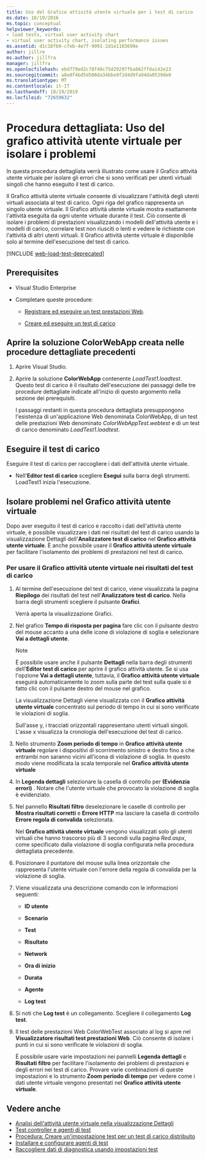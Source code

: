 ```yaml
---
title: Uso del Grafico attività utente virtuale per i test di carico
ms.date: 10/19/2016
ms.topic: conceptual
helpviewer_keywords:
- load tests, virtual user activity chart
- virtual user activity chart, isolating performance issues
ms.assetid: d1c10fb9-cfeb-4e7f-9991-2d1e1103699e
author: jillre
ms.author: jillfra
manager: jillfra
ms.openlocfilehash: ebd779ed2c78f48c75d29297fba862ffda142e23
ms.sourcegitcommit: a8e8f4bd5d508da34bbe9f2d4d9fa94da0539de0
ms.translationtype: MT
ms.contentlocale: it-IT
ms.lasthandoff: 10/19/2019
ms.locfileid: "72659632"
---
```

# <a name="walkthrough-using-the-virtual-user-activity-chart-to-isolate-issues"></a>Procedura dettagliata: Uso del grafico attività utente virtuale per isolare i problemi

In questa procedura dettagliata verrà illustrato come usare il Grafico attività utente virtuale per isolare gli errori che si sono verificati per utenti virtuali singoli che hanno eseguito il test di carico.

Il Grafico attività utente virtuale consente di visualizzare l'attività degli utenti virtuali associata al test di carico. Ogni riga del grafico rappresenta un singolo utente virtuale. Il Grafico attività utente virtuale mostra esattamente l'attività eseguita da ogni utente virtuale durante il test. Ciò consente di isolare i problemi di prestazioni visualizzando i modelli dell'attività utente e i modelli di carico, correlare test non riusciti o lenti e vedere le richieste con l'attività di altri utenti virtuali. Il Grafico attività utente virtuale è disponibile solo al termine dell'esecuzione del test di carico.

[!INCLUDE [web-load-test-deprecated](includes/web-load-test-deprecated.md)]

## <a name="prerequisites"></a>Prerequisites

- Visual Studio Enterprise

- Completare queste procedure:

  - [Registrare ed eseguire un test prestazioni Web](/azure/devops/test/load-test/run-performance-tests-app-before-release#recordtests).

  - [Creare ed eseguire un test di carico](/azure/devops/test/load-test/run-performance-tests-app-before-release#create-a-load-test)

## <a name="open-the-colorwebapp-solution-created-in-the-previous-walkthroughs"></a>Aprire la soluzione ColorWebApp creata nelle procedure dettagliate precedenti

1. Aprire Visual Studio.

2. Aprire la soluzione **ColorWebApp** contenente *LoadTest1.loadtest*. Questo test di carico è il risultato dell'esecuzione dei passaggi delle tre procedure dettagliate indicate all'inizio di questo argomento nella sezione dei prerequisiti.

     I passaggi restanti in questa procedura dettagliata presuppongono l'esistenza di un'applicazione Web denominata ColorWebApp, di un test delle prestazioni Web denominato *ColorWebAppTest.webtest* e di un test di carico denominato *LoadTest1.loadtest*.

## <a name="run-the-load-test"></a>Eseguire il test di carico

Eseguire il test di carico per raccogliere i dati dell'attività utente virtuale.

- Nell'**Editor test di carico** scegliere **Esegui** sulla barra degli strumenti. LoadTest1 inizia l'esecuzione.

## <a name="isolate-issues-in-the-virtual-user-activity-chart"></a>Isolare problemi nel Grafico attività utente virtuale

Dopo aver eseguito il test di carico e raccolto i dati dell'attività utente virtuale, è possibile visualizzare i dati nei risultati del test di carico usando la visualizzazione Dettagli dell'**Analizzatore test di carico** nel **Grafico attività utente virtuale**. È anche possibile usare il **Grafico attività utente virtuale** per facilitare l'isolamento dei problemi di prestazioni nel test di carico.

### <a name="to-use-the-virtual-user-activity-chart-in-your-load-test-results"></a>Per usare il Grafico attività utente virtuale nei risultati del test di carico

1. Al termine dell'esecuzione del test di carico, viene visualizzata la pagina **Riepilogo** dei risultati del test nell'**Analizzatore test di carico**. Nella barra degli strumenti scegliere il pulsante **Grafici**.

     Verrà aperta la visualizzazione Grafici.

2. Nel grafico **Tempo di risposta per pagina** fare clic con il pulsante destro del mouse accanto a una delle icone di violazione di soglia e selezionare **Vai a dettagli utente**.

    > [!NOTE]
    > È possibile usare anche il pulsante **Dettagli** nella barra degli strumenti dell'**Editor test di carico** per aprire il grafico attività utente. Se si usa l'opzione **Vai a dettagli utente**, tuttavia, il **Grafico attività utente virtuale** eseguirà automaticamente lo zoom sulla parte del test sulla quale si è fatto clic con il pulsante destro del mouse nel grafico.

     La visualizzazione Dettagli viene visualizzata con il **Grafico attività utente virtuale** concentrato sul periodo di tempo in cui si sono verificate le violazioni di soglia.

     Sull'asse y, i tracciati orizzontali rappresentano utenti virtuali singoli. L'asse x visualizza la cronologia dell'esecuzione del test di carico.

3. Nello strumento **Zoom periodo di tempo** in **Grafico attività utente virtuale** regolare i dispositivi di scorrimento sinistro e destro fino a che entrambi non saranno vicini all'icona di violazione di soglia. In questo modo viene modificata la scala temporale nel **Grafico attività utente virtuale**

4. In **Legenda dettagli** selezionare la casella di controllo per **(Evidenzia errori)** . Notare che l'utente virtuale che provocato la violazione di soglia è evidenziato.

5. Nel pannello **Risultati filtro** deselezionare le caselle di controllo per **Mostra risultati corretti** e **Errore HTTP** ma lasciare la casella di controllo **Errore regola di convalida** selezionata.

     Nel **Grafico attività utente virtuale** vengono visualizzati solo gli utenti virtuali che hanno trascorso più di 3 secondi sulla pagina *Red.aspx*, come specificato dalla violazione di soglia configurata nella procedura dettagliata precedente.

6. Posizionare il puntatore del mouse sulla linea orizzontale che rappresenta l'utente virtuale con l'errore della regola di convalida per la violazione di soglia.

7. Viene visualizzata una descrizione comando con le informazioni seguenti:

    - **ID utente**

    - **Scenario**

    - **Test**

    - **Risultato**

    - **Network**

    - **Ora di inizio**

    - **Durata**

    - **Agente**

    - **Log test**

8. Si noti che **Log test** è un collegamento. Scegliere il collegamento **Log test**.

9. Il test delle prestazioni Web ColorWebTest associato al log si apre nel **Visualizzatore risultati test prestazioni Web**. Ciò consente di isolare i punti in cui si sono verificate le violazioni di soglia.

     È possibile usare varie impostazioni nei pannelli **Legenda dettagli** e **Risultati filtro** per facilitare l'isolamento dei problemi di prestazioni e degli errori nei test di carico. Provare varie combinazioni di queste impostazioni e lo strumento **Zoom periodo di tempo** per vedere come i dati utente virtuale vengono presentati nel **Grafico attività utente virtuale**.

## <a name="see-also"></a>Vedere anche

- [Analisi dell'attività utente virtuale nella visualizzazione Dettagli](../test/analyze-load-test-virtual-user-activity-in-the-details-view.md)
- [Test controller e agenti di test](configure-test-agents-and-controllers-for-load-tests.md)
- [Procedura: Creare un'impostazione test per un test di carico distribuito](../test/how-to-create-a-test-setting-for-a-distributed-load-test.md)
- [Installare e configurare agenti di test](../test/lab-management/install-configure-test-agents.md)
- [Raccogliere dati di diagnostica usando impostazioni test](../test/collect-diagnostic-information-using-test-settings.md)

